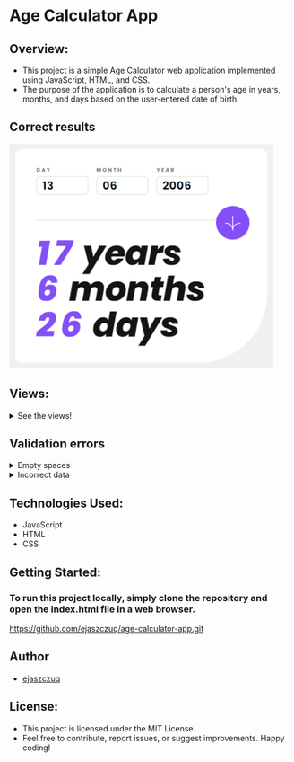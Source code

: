 # Age Calculator App

## Overview:
* This project is a simple Age Calculator web application implemented using JavaScript, HTML, and CSS. 
* The purpose of the application is to calculate a person's age in years, months, and days based on the user-entered date of birth.

## Correct results
![Correct results](/assets/images/app-in-action/correct-results.png)

## Views:
<details>
<summary>See the views!</summary>

![Mobile view](/assets/images/views/main-view.png)
![Main view](/assets/images/views/mobile-view.png)

</details>

## Validation errors
<details>
<summary>Empty spaces</summary>

![Empty](/assets/images/app-in-action/empty-spaces.png)

</details>

<details>
<summary>Incorrect data</summary>

![Validation errors 1](/assets/images/app-in-action/validation-errors-1.png)
![Validation errors 2](/assets/images/app-in-action/validation-errors-2.png)
![Validation errors 3](/assets/images/app-in-action/validation-errors-3.png)

</details>

## Technologies Used:
* JavaScript
* HTML
* CSS

## Getting Started:
### To run this project locally, simply clone the repository and open the index.html file in a web browser.
https://github.com/ejaszczuq/age-calculator-app.git

## Author
* [ejaszczuq](https://github.com/ejaszczuq)

## License:
* This project is licensed under the MIT License.
* Feel free to contribute, report issues, or suggest improvements. Happy coding!